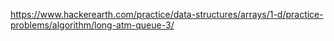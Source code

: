 https://www.hackerearth.com/practice/data-structures/arrays/1-d/practice-problems/algorithm/long-atm-queue-3/

